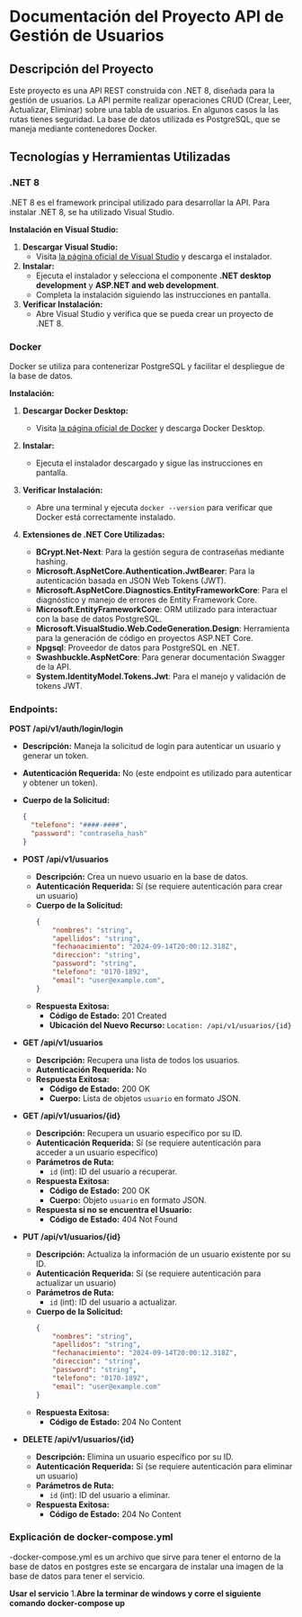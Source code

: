 # Documentación del Proyecto API de Gestión de Usuarios

## Descripción del Proyecto

Este proyecto es una API REST construida con .NET 8, diseñada para la gestión de usuarios. La API permite realizar operaciones CRUD (Crear, Leer, Actualizar, Eliminar) sobre una tabla de usuarios. En algunos casos la las rutas tienes seguridad. La base de datos utilizada es PostgreSQL, que se maneja mediante contenedores Docker.

## Tecnologías y Herramientas Utilizadas

### .NET 8

.NET 8 es el framework principal utilizado para desarrollar la API. Para instalar .NET 8, se ha utilizado Visual Studio.

**Instalación en Visual Studio:**
1. **Descargar Visual Studio:**
   - Visita [la página oficial de Visual Studio](https://visualstudio.microsoft.com/) y descarga el instalador.
2. **Instalar:**
   - Ejecuta el instalador y selecciona el componente **.NET desktop development** y **ASP.NET and web development**.
   - Completa la instalación siguiendo las instrucciones en pantalla.
3. **Verificar Instalación:**
   - Abre Visual Studio y verifica que se pueda crear un proyecto de .NET 8.

### Docker

Docker se utiliza para contenerizar PostgreSQL y facilitar el despliegue de la base de datos.

**Instalación:**
1. **Descargar Docker Desktop:**
   - Visita [la página oficial de Docker](https://www.docker.com/products/docker-desktop) y descarga Docker Desktop.
2. **Instalar:**
   - Ejecuta el instalador descargado y sigue las instrucciones en pantalla.
3. **Verificar Instalación:**
   - Abre una terminal y ejecuta `docker --version` para verificar que Docker está correctamente instalado.

4. **Extensiones de .NET Core Utilizadas:**
   - **BCrypt.Net-Next**: Para la gestión segura de contraseñas mediante hashing.
   - **Microsoft.AspNetCore.Authentication.JwtBearer**: Para la autenticación basada en JSON Web Tokens (JWT).
   - **Microsoft.AspNetCore.Diagnostics.EntityFrameworkCore**: Para el diagnóstico y manejo de errores de Entity Framework Core.
   - **Microsoft.EntityFrameworkCore**: ORM utilizado para interactuar con la base de datos PostgreSQL.
   - **Microsoft.VisualStudio.Web.CodeGeneration.Design**: Herramienta para la generación de código en proyectos ASP.NET Core.
   - **Npgsql**: Proveedor de datos para PostgreSQL en .NET.
   - **Swashbuckle.AspNetCore**: Para generar documentación Swagger de la API.
   - **System.IdentityModel.Tokens.Jwt**: Para el manejo y validación de tokens JWT.

### Endpoints:
**POST /api/v1/auth/login/login**

- **Descripción:** Maneja la solicitud de login para autenticar un usuario y generar un token.
- **Autenticación Requerida:** No (este endpoint es utilizado para autenticar y obtener un token).
- **Cuerpo de la Solicitud:**
  ```json
  {
    "telefono": "####-####",
    "password": "contraseña_hash"
  }


- **POST /api/v1/usuarios**
  - **Descripción:** Crea un nuevo usuario en la base de datos.
  - **Autenticación Requerida:** Sí (se requiere autenticación para crear un usuario)
  - **Cuerpo de la Solicitud:**
    ```json
    {
        "nombres": "string",
        "apellidos": "string",
        "fechanacimiento": "2024-09-14T20:00:12.318Z",
        "direccion": "string",
        "password": "string",
        "telefono": "0170-1892",
        "email": "user@example.com",
    }
    ```
  - **Respuesta Exitosa:**
    - **Código de Estado:** 201 Created
    - **Ubicación del Nuevo Recurso:** `Location: /api/v1/usuarios/{id}`

- **GET /api/v1/usuarios**
  - **Descripción:** Recupera una lista de todos los usuarios.
  - **Autenticación Requerida:** No
  - **Respuesta Exitosa:**
    - **Código de Estado:** 200 OK
    - **Cuerpo:** Lista de objetos `usuario` en formato JSON.

- **GET /api/v1/usuarios/{id}**
  - **Descripción:** Recupera un usuario específico por su ID.
  - **Autenticación Requerida:** Sí (se requiere autenticación para acceder a un usuario específico)
  - **Parámetros de Ruta:**
    - `id` (int): ID del usuario a recuperar.
  - **Respuesta Exitosa:**
    - **Código de Estado:** 200 OK
    - **Cuerpo:** Objeto `usuario` en formato JSON.
  - **Respuesta si no se encuentra el Usuario:**
    - **Código de Estado:** 404 Not Found

- **PUT /api/v1/usuarios/{id}**
  - **Descripción:** Actualiza la información de un usuario existente por su ID.
  - **Autenticación Requerida:** Sí (se requiere autenticación para actualizar un usuario)
  - **Parámetros de Ruta:**
    - `id` (int): ID del usuario a actualizar.
  - **Cuerpo de la Solicitud:**
    ```json
    {
        "nombres": "string",
        "apellidos": "string",
        "fechanacimiento": "2024-09-14T20:00:12.318Z",
        "direccion": "string",
        "password": "string",
        "telefono": "0170-1892",
        "email": "user@example.com"
    }
    ```
  - **Respuesta Exitosa:**
    - **Código de Estado:** 204 No Content

- **DELETE /api/v1/usuarios/{id}**
  - **Descripción:** Elimina un usuario específico por su ID.
  - **Autenticación Requerida:** Sí (se requiere autenticación para eliminar un usuario)
  - **Parámetros de Ruta:**
    - `id` (int): ID del usuario a eliminar.
  - **Respuesta Exitosa:**
    - **Código de Estado:** 204 No Content

### Explicación de docker-compose.yml
  -docker-compose.yml es un archivo que sirve para tener el entorno de la base de datos en postgres este se encargara de instalar una imagen de la base de datos para tener el servicio.
  
  **Usar el servicio**
  1.**Abre la terminar de windows y corre el siguiente comando**
      **docker-compose up**